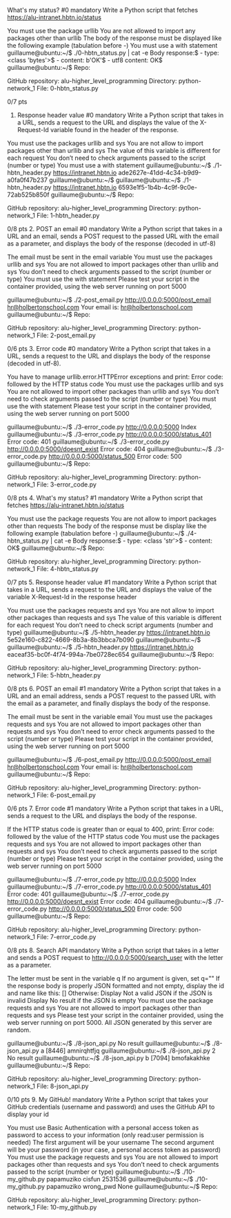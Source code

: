  What's my status? #0
mandatory
Write a Python script that fetches https://alu-intranet.hbtn.io/status

You must use the package urllib
You are not allowed to import any packages other than urllib
The body of the response must be displayed like the following example (tabulation before -)
You must use a with statement
guillaume@ubuntu:~/$ ./0-hbtn_status.py | cat -e
Body response:$
    - type: <class 'bytes'>$
    - content: b'OK'$
    - utf8 content: OK$
guillaume@ubuntu:~/$ 
Repo:

GitHub repository: alu-higher_level_programming
Directory: python-network_1
File: 0-hbtn_status.py
 
0/7 pts
1. Response header value #0
mandatory
Write a Python script that takes in a URL, sends a request to the URL and displays the value of the X-Request-Id variable found in the header of the response.

You must use the packages urllib and sys
You are not allow to import packages other than urllib and sys
The value of this variable is different for each request
You don’t need to check arguments passed to the script (number or type)
You must use a with statement
guillaume@ubuntu:~/$ ./1-hbtn_header.py https://intranet.hbtn.io
ade2627e-41dd-4c34-b9d9-a0fa0f47b237
guillaume@ubuntu:~/$ 
guillaume@ubuntu:~/$ ./1-hbtn_header.py https://intranet.hbtn.io
6593e1f5-1b4b-4c9f-9c0e-72ab525b850f
guillaume@ubuntu:~/$ 
Repo:

GitHub repository: alu-higher_level_programming
Directory: python-network_1
File: 1-hbtn_header.py
 
0/8 pts
2. POST an email #0
mandatory
Write a Python script that takes in a URL and an email, sends a POST request to the passed URL with the email as a parameter, and displays the body of the response (decoded in utf-8)

The email must be sent in the email variable
You must use the packages urllib and sys
You are not allowed to import packages other than urllib and sys
You don’t need to check arguments passed to the script (number or type)
You must use the with statement
Please test your script in the container provided, using the web server running on port 5000

guillaume@ubuntu:~/$ ./2-post_email.py http://0.0.0.0:5000/post_email hr@holbertonschool.com
Your email is: hr@holbertonschool.com
guillaume@ubuntu:~/$ 
Repo:

GitHub repository: alu-higher_level_programming
Directory: python-network_1
File: 2-post_email.py
 
0/6 pts
3. Error code #0
mandatory
Write a Python script that takes in a URL, sends a request to the URL and displays the body of the response (decoded in utf-8).

You have to manage urllib.error.HTTPError exceptions and print: Error code: followed by the HTTP status code
You must use the packages urllib and sys
You are not allowed to import other packages than urllib and sys
You don’t need to check arguments passed to the script (number or type)
You must use the with statement
Please test your script in the container provided, using the web server running on port 5000

guillaume@ubuntu:~/$ ./3-error_code.py http://0.0.0.0:5000
Index
guillaume@ubuntu:~/$ ./3-error_code.py http://0.0.0.0:5000/status_401
Error code: 401
guillaume@ubuntu:~/$ ./3-error_code.py http://0.0.0.0:5000/doesnt_exist
Error code: 404
guillaume@ubuntu:~/$ ./3-error_code.py http://0.0.0.0:5000/status_500
Error code: 500
guillaume@ubuntu:~/$ 
Repo:

GitHub repository: alu-higher_level_programming
Directory: python-network_1
File: 3-error_code.py
 
0/8 pts
4. What's my status? #1
mandatory
Write a Python script that fetches https://alu-intranet.hbtn.io/status

You must use the package requests
You are not allow to import packages other than requests
The body of the response must be display like the following example (tabulation before -)
guillaume@ubuntu:~/$ ./4-hbtn_status.py | cat -e
Body response:$
    - type: <class 'str'>$
    - content: OK$
guillaume@ubuntu:~/$ 
Repo:

GitHub repository: alu-higher_level_programming
Directory: python-network_1
File: 4-hbtn_status.py
 
0/7 pts
5. Response header value #1
mandatory
Write a Python script that takes in a URL, sends a request to the URL and displays the value of the variable X-Request-Id in the response header

You must use the packages requests and sys
You are not allow to import other packages than requests and sys
The value of this variable is different for each request
You don’t need to check script arguments (number and type)
guillaume@ubuntu:~/$ ./5-hbtn_header.py https://intranet.hbtn.io
5e52e160-c822-4669-8b3a-8b3bbca7b090
guillaume@ubuntu:~/$ 
guillaume@ubuntu:~/$ ./5-hbtn_header.py https://intranet.hbtn.io
eaceaf35-bc0f-4f74-994a-7be0728ec654
guillaume@ubuntu:~/$ 
Repo:

GitHub repository: alu-higher_level_programming
Directory: python-network_1
File: 5-hbtn_header.py
 
0/8 pts
6. POST an email #1
mandatory
Write a Python script that takes in a URL and an email address, sends a POST request to the passed URL with the email as a parameter, and finally displays the body of the response.

The email must be sent in the variable email
You must use the packages requests and sys
You are not allowed to import packages other than requests and sys
You don’t need to error check arguments passed to the script (number or type)
Please test your script in the container provided, using the web server running on port 5000

guillaume@ubuntu:~/$ ./6-post_email.py http://0.0.0.0:5000/post_email hr@holbertonschool.com
Your email is: hr@holbertonschool.com
guillaume@ubuntu:~/$ 
Repo:

GitHub repository: alu-higher_level_programming
Directory: python-network_1
File: 6-post_email.py
 
0/6 pts
7. Error code #1
mandatory
Write a Python script that takes in a URL, sends a request to the URL and displays the body of the response.

If the HTTP status code is greater than or equal to 400, print: Error code: followed by the value of the HTTP status code
You must use the packages requests and sys
You are not allowed to import packages other than requests and sys
You don’t need to check arguments passed to the script (number or type)
Please test your script in the container provided, using the web server running on port 5000

guillaume@ubuntu:~/$ ./7-error_code.py http://0.0.0.0:5000
Index
guillaume@ubuntu:~/$ ./7-error_code.py http://0.0.0.0:5000/status_401
Error code: 401
guillaume@ubuntu:~/$ ./7-error_code.py http://0.0.0.0:5000/doesnt_exist
Error code: 404
guillaume@ubuntu:~/$ ./7-error_code.py http://0.0.0.0:5000/status_500
Error code: 500
guillaume@ubuntu:~/$ 
Repo:

GitHub repository: alu-higher_level_programming
Directory: python-network_1
File: 7-error_code.py
 
0/8 pts
8. Search API
mandatory
Write a Python script that takes in a letter and sends a POST request to http://0.0.0.0:5000/search_user with the letter as a parameter.

The letter must be sent in the variable q
If no argument is given, set q=""
If the response body is properly JSON formatted and not empty, display the id and name like this: [<id>] <name>
Otherwise:
Display Not a valid JSON if the JSON is invalid
Display No result if the JSON is empty
You must use the package requests and sys
You are not allowed to import packages other than requests and sys
Please test your script in the container provided, using the web server running on port 5000. All JSON generated by this server are random.

guillaume@ubuntu:~/$ ./8-json_api.py 
No result
guillaume@ubuntu:~/$ ./8-json_api.py a
[8446] amnirqhtfjq
guillaume@ubuntu:~/$ ./8-json_api.py 2
No result
guillaume@ubuntu:~/$ ./8-json_api.py b
[7094] bmofakakhke
guillaume@ubuntu:~/$ 
Repo:

GitHub repository: alu-higher_level_programming
Directory: python-network_1
File: 8-json_api.py
 
0/10 pts
9. My GitHub!
mandatory
Write a Python script that takes your GitHub credentials (username and password) and uses the GitHub API to display your id

You must use Basic Authentication with a personal access token as password to access to your information (only read:user permission is needed)
The first argument will be your username
The second argument will be your password (in your case, a personal access token as password)
You must use the package requests and sys
You are not allowed to import packages other than requests and sys
You don’t need to check arguments passed to the script (number or type)
guillaume@ubuntu:~/$ ./10-my_github.py papamuziko cisfun
2531536
guillaume@ubuntu:~/$ ./10-my_github.py papamuziko wrong_pwd
None
guillaume@ubuntu:~/$ 
Repo:

GitHub repository: alu-higher_level_programming
Directory: python-network_1
File: 10-my_github.py
